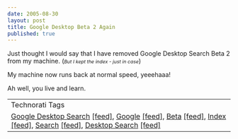 ```yaml
---
date: 2005-08-30
layout: post
title: Google Desktop Beta 2 Again
published: true
---
```

Just thought I would say that I have removed Google Desktop Search Beta 2 from my machine. (<span style="font-size: 78%;"><em>But I kept the index - just in case</em></span>)<p />My machine now runs back at normal speed, yeeehaaa!<p />Ah well, you live and learn.<p /><table class="TechnoratiHead TagHeader">
<tr><td>Technorati Tags</td></tr>
<tr class="Technorati"><td>
<a href="http://www.technorati.com/tag/Google" class="Tag" rel="tag">Google Desktop Search</a> <a href="http://feeds.technorati.com/feed/posts/tag/Google" class="Tag">[feed]</a>, <a href="http://www.technorati.com/tag/Google" class="Tag" rel="tag">Google</a> <a href="http://feeds.technorati.com/feed/posts/tag/Google" class="Tag">[feed]</a>, <a href="http://www.technorati.com/tag/Beta" class="Tag" rel="tag">Beta</a> <a href="http://feeds.technorati.com/feed/posts/tag/Beta" class="Tag">[feed]</a>, <a href="http://www.technorati.com/tag/Index" class="Tag" rel="tag">Index</a> <a href="http://feeds.technorati.com/feed/posts/tag/Index" class="Tag">[feed]</a>, <a href="http://www.technorati.com/tag/Search" class="Tag" rel="tag">Search</a> <a href="http://feeds.technorati.com/feed/posts/tag/Search" class="Tag">[feed]</a>, <a href="http://www.technorati.com/tag/Desktop" class="Tag" rel="tag">Desktop Search</a> <a href="http://feeds.technorati.com/feed/posts/tag/Desktop" class="Tag">[feed]</a>
</td></tr>
</table><div class="blogger-post-footer"><img class="posterous_download_image" src="https://blogger.googleusercontent.com/tracker/8109338-112544234315256820?l=www.kinlan.co.uk%2Findex.html" height="1" alt="" width="1" /></div>

